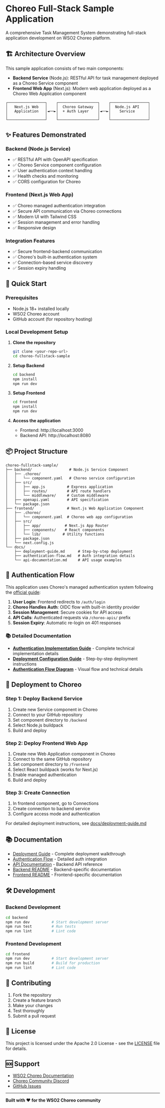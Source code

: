 # Choreo Full-Stack Sample Application

A comprehensive Task Management System demonstrating full-stack application development on WSO2 Choreo platform.

## 🏗️ Architecture Overview

This sample application consists of two main components:

- **Backend Service** (Node.js): RESTful API for task management deployed as a Choreo Service component
- **Frontend Web App** (Next.js): Modern web application deployed as a Choreo Web Application component

```
┌─────────────────┐    ┌──────────────────┐    ┌─────────────────┐
│   Next.js Web   │    │  Choreo Gateway  │    │  Node.js API    │
│   Application   │◄──►│  + Auth Layer    │◄──►│    Service      │
│                 │    │                  │    │                 │
└─────────────────┘    └──────────────────┘    └─────────────────┘
```

## ✨ Features Demonstrated

### Backend (Node.js Service)
- ✅ RESTful API with OpenAPI specification
- ✅ Choreo Service component configuration
- ✅ User authentication context handling
- ✅ Health checks and monitoring
- ✅ CORS configuration for Choreo

### Frontend (Next.js Web App)
- ✅ Choreo managed authentication integration
- ✅ Secure API communication via Choreo connections
- ✅ Modern UI with Tailwind CSS
- ✅ Session management and error handling
- ✅ Responsive design

### Integration Features
- ✅ Secure frontend-backend communication
- ✅ Choreo's built-in authentication system
- ✅ Connection-based service discovery
- ✅ Session expiry handling

## 🚀 Quick Start

### Prerequisites
- Node.js 18+ installed locally
- WSO2 Choreo account
- GitHub account (for repository hosting)

### Local Development Setup

1. **Clone the repository**
   ```bash
   git clone <your-repo-url>
   cd choreo-fullstack-sample
   ```

2. **Setup Backend**
   ```bash
   cd backend
   npm install
   npm run dev
   ```

3. **Setup Frontend**
   ```bash
   cd frontend
   npm install
   npm run dev
   ```

4. **Access the application**
   - Frontend: http://localhost:3000
   - Backend API: http://localhost:8080

## 📦 Project Structure

```
choreo-fullstack-sample/
├── backend/                 # Node.js Service Component
│   ├── .choreo/
│   │   └── component.yaml   # Choreo service configuration
│   ├── src/
│   │   ├── app.js          # Express application
│   │   ├── routes/         # API route handlers
│   │   └── middleware/     # Custom middleware
│   ├── openapi.yaml        # API specification
│   └── package.json
├── frontend/               # Next.js Web Application Component
│   ├── .choreo/
│   │   └── component.yaml  # Choreo web app configuration
│   ├── src/
│   │   ├── app/           # Next.js App Router
│   │   ├── components/    # React components
│   │   └── lib/          # Utility functions
│   ├── package.json
│   └── next.config.js
└── docs/
    ├── deployment-guide.md      # Step-by-step deployment
    ├── authentication-flow.md   # Auth integration details
    └── api-documentation.md     # API usage examples
```

## 🔐 Authentication Flow

This application uses Choreo's managed authentication system following the [official guide](https://medium.com/choreo-tech-blog/secure-your-react-spas-with-choreo-managed-authentication-8b7d2d45147b):

1. **User Login**: Frontend redirects to `/auth/login`
2. **Choreo Handles Auth**: OIDC flow with built-in identity provider
3. **Session Management**: Secure cookies for API access
4. **API Calls**: Authenticated requests via `/choreo-apis/` prefix
5. **Session Expiry**: Automatic re-login on 401 responses

### 📚 Detailed Documentation

- **[Authentication Implementation Guide](docs/choreo-authentication-implementation.md)** - Complete technical implementation details
- **[Deployment Configuration Guide](docs/choreo-deployment-config.md)** - Step-by-step deployment instructions
- **[Authentication Flow Diagram](docs/authentication-flow.md)** - Visual flow and technical details

## 🚀 Deployment to Choreo

### Step 1: Deploy Backend Service
1. Create new Service component in Choreo
2. Connect to your GitHub repository
3. Set component directory to `/backend`
4. Select Node.js buildpack
5. Build and deploy

### Step 2: Deploy Frontend Web App
1. Create new Web Application component in Choreo
2. Connect to the same GitHub repository
3. Set component directory to `/frontend`
4. Select React buildpack (works for Next.js)
5. Enable managed authentication
6. Build and deploy

### Step 3: Create Connection
1. In frontend component, go to Connections
2. Create connection to backend service
3. Configure access mode and authentication

For detailed deployment instructions, see [docs/deployment-guide.md](docs/deployment-guide.md)

## 📚 Documentation

- [Deployment Guide](docs/deployment-guide.md) - Complete deployment walkthrough
- [Authentication Flow](docs/authentication-flow.md) - Detailed auth integration
- [API Documentation](docs/api-documentation.md) - Backend API reference
- [Backend README](backend/README.md) - Backend-specific documentation
- [Frontend README](frontend/README.md) - Frontend-specific documentation

## 🛠️ Development

### Backend Development
```bash
cd backend
npm run dev          # Start development server
npm run test         # Run tests
npm run lint         # Lint code
```

### Frontend Development
```bash
cd frontend
npm run dev          # Start development server
npm run build        # Build for production
npm run lint         # Lint code
```

## 🤝 Contributing

1. Fork the repository
2. Create a feature branch
3. Make your changes
4. Test thoroughly
5. Submit a pull request

## 📄 License

This project is licensed under the Apache 2.0 License - see the [LICENSE](LICENSE) file for details.

## 🆘 Support

- [WSO2 Choreo Documentation](https://wso2.com/choreo/docs/)
- [Choreo Community Discord](https://discord.com/invite/wso2)
- [GitHub Issues](../../issues)

---

**Built with ❤️ for the WSO2 Choreo community**
